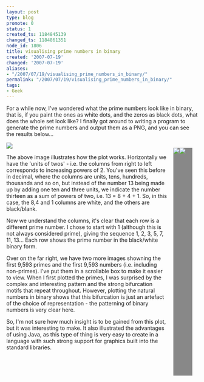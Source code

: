```yaml
---
layout: post
type: blog
promote: 0
status: 1
created_ts: 1184845139
changed_ts: 1184861351
node_id: 1806
title: visualising prime numbers in binary
created: '2007-07-19'
changed: '2007-07-19'
aliases:
- "/2007/07/19/visualising_prime_numbers_in_binary/"
permalink: "/2007/07/19/visualising_prime_numbers_in_binary/"
tags:
- Geek
---
```

<p>
For a while now, I've wondered what the prime numbers look like in binary, that is, if you paint the ones as white dots, and the zeros as black dots, what does the whole set look like?  I finally got around to writing a program to generate the prime numbers and output them as a PNG, and you can see the results below...
</p>
<!--break-->
<div style="float: right; background-color: #888; width: 50px; height: 600px; overflow: scroll; margin: 1em;">
<img  style="float: left; background-color: transparent; margin: 0; padding: 0; border: none;" 
src="http://anjackson.net/sites/anjackson.net/files/images/primes.png"/>
<img  style="float: left; background-color: transparent; margin: 0; padding: 0; border: none;" 
src="http://anjackson.net/sites/anjackson.net/files/images/not-primes.png"/>
</div>

<img  style="display: block; margin: 0.5em auto; padding: 0; border: none;" src="http://anjackson.net/sites/anjackson.net/files/images/PrimePlotIllustration.png"/>

<p>
The above image illustrates how the plot works.  Horizontally we have the 'units of twos' - i.e. the columns from right to left corresponds to increasing powers of 2.  You've seen this before in decimal, where the columns are units, tens, hundreds, thousands and so on, but instead of the number 13 being made up by adding one ten and three units, we indicate the number thirteen as a sum of powers of two, i.e. 13 = 8 + 4 + 1.  So, in this case, the 8,4 and 1 columns are white, and the others are black/blank.
</p>
<p>
Now we understand the columns, it's clear that each row is a different prime number.  I chose to start with 1 (although this is not always considered prime), giving the sequence 1, 2, 3, 5, 7, 11, 13...  Each row shows the prime number in the black/white binary form.
</p>
<p>
Over on the far right, we have two more images showning the first 9,593 primes and the first 9,593 numbers (i.e. including non-primes).  I've put them in a scrollable box to make it easier to view.  When I first plotted the primes, I was surprised by the complex and interesting pattern and the strong bifurcation motifs that repeat throughout.  However, plotting the natural numbers in binary shows that this bifurcation is just an artefact of the choice of representation - the patterning of binary numbers is very clear here.
</p>
<p>
So, I'm not sure how much insight is to be gained from this plot, but it was interesting to make.  It also illustrated the advantages of using Java, as this type of thing is very easy to create in a language with such strong support for graphics built into the standard libraries.
</p>

